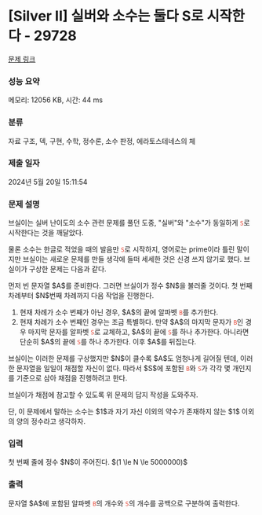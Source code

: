 # [Silver II] 실버와 소수는 둘다 S로 시작한다 - 29728 

[문제 링크](https://www.acmicpc.net/problem/29728) 

### 성능 요약

메모리: 12056 KB, 시간: 44 ms

### 분류

자료 구조, 덱, 구현, 수학, 정수론, 소수 판정, 에라토스테네스의 체

### 제출 일자

2024년 5월 20일 15:11:54

### 문제 설명

<p>브실이는 실버 난이도의 소수 관련 문제를 풀던 도중, "실버"와 "소수"가 동일하게 <span style="color:#e74c3c;"><code>S</code></span>로 시작한다는 것을 깨달았다.</p>

<p>물론 소수는 한글로 적었을 때의 발음만 <span style="color:#e74c3c;"><code>S</code></span>로 시작하지, 영어로는 prime이라 틀린 말이지만 브실이는 새로운 문제를 만들 생각에 들떠 세세한 것은 신경 쓰지 않기로 했다. 브실이가 구상한 문제는 다음과 같다.</p>

<p>먼저 빈 문자열 $A$를 준비한다. 그러면 브실이가 정수 $N$을 불러줄 것이다. 첫 번째 차례부터 $N$번째 차례까지 다음 작업을 진행한다.</p>

<ol>
	<li>현재 차례가 소수 번째가 아닌 경우, $A$의 끝에 알파벳 <span style="color:#e74c3c;"><code>B</code></span>를 추가한다.</li>
	<li>현재 차례가 소수 번째인 경우는 조금 특별하다. 만약 $A$의 마지막 문자가 <span style="color:#e74c3c;"><code>B</code></span>인 경우 마지막 문자를 알파벳 <span style="color:#e74c3c;"><code>S</code></span>로 교체하고, $A$의 끝에 <span style="color:#e74c3c;"><code>S</code></span>를 하나 추가한다. 아니라면 단순히 $A$의 끝에 <span style="color:#e74c3c;"><code>S</code></span>를 하나 추가한다. 이후 $A$를 뒤집는다.</li>
</ol>

<p>브실이는 이러한 문제를 구상했지만 $N$이 클수록 $A$도 엄청나게 길어질 텐데, 이러한 문자열을 일일이 채점할 자신이 없다. 따라서 $S$에 포함된 <span style="color:#e74c3c;"><code>B</code></span>와 <span style="color:#e74c3c;"><code>S</code></span>가 각각 몇 개인지를 기준으로 삼아 채점을 진행하려고 한다.</p>

<p>브실이가 채점에 참고할 수 있도록 위 문제의 답지 작성을 도와주자.</p>

<p>단, 이 문제에서 말하는 소수는 $1$과 자기 자신 이외의 약수가 존재하지 않는 $1$ 이외의 양의 정수라고 생각하자.</p>

### 입력 

 <p>첫 번째 줄에 정수 $N$이 주어진다. $(1 \le N \le 5000000)$</p>

### 출력 

 <p>문자열 $A$에 포함된 알파벳 <span style="color:#e74c3c;"><code>B</code></span>의 개수와 <span style="color:#e74c3c;"><code>S</code></span>의 개수를 공백으로 구분하여 출력한다.</p>

